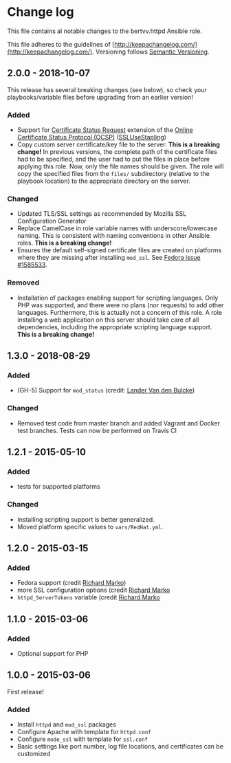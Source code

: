 # Change log

This file contains al notable changes to the bertvv.httpd Ansible role.

This file adheres to the guidelines of [http://keepachangelog.com/](http://keepachangelog.com/). Versioning follows [Semantic Versioning](http://semver.org/).

## 2.0.0 - 2018-10-07

This release has several breaking changes (see below), so check your playbooks/variable files before upgrading from an earlier version!

### Added

- Support for [Certificate Status Request](https://tools.ietf.org/html/rfc6066.html) extension of the [Online Certificate Status Protocol (OCSP)](https://tools.ietf.org/html/rfc2560) ([SSLUseStapling](https://httpd.apache.org/docs/2.4/mod/mod_ssl.html#sslusestapling))
- Copy custom server certificate/key file to the server. **This is a breaking change!** In previous versions, the complete path of the certificate files had to be specified, and the user had to put the files in place before applying this role. Now, only the file names should be given. The role will copy the specified files from the `files/` subdirectory (relative to the playbook location) to the appropriate directory on the server.

### Changed

- Updated TLS/SSL settings as recommended by Mozilla SSL Configuration Generator
- Replace CamelCase in role variable names with underscore/lowercase naming. This is consistent with naming conventions in other Ansible roles. **This is a breaking change!**
- Ensures the default self-signed certificate files are created on platforms where they are missing after installing `mod_ssl`. See [Fedora issue #1585533](https://bugzilla.redhat.com/show_bug.cgi?id=1585533).

### Removed

- Installation of packages enabling support for scripting languages. Only PHP was supported, and there were no plans (nor requests) to add other languages. Furthermore, this is actually not a concern of this role. A role installing a web application on this server should take care of all dependencies, including the appropriate scripting language support. **This is a breaking change!**

## 1.3.0 - 2018-08-29

### Added

- (GH-5) Support for `mod_status` (credit: [Lander Van den Bulcke](https://github.com/landervdb))

### Changed

- Removed test code from master branch and added Vagrant and Docker test branches. Tests can now be performed on Travis CI

## 1.2.1 - 2015-05-10

### Added

- tests for supported platforms

### Changed

- Installing scripting support is better generalized.
- Moved platform specific values to `vars/RedHat.yml`.

## 1.2.0 - 2015-03-15

### Added

- Fedora support (credit [Richard Marko](https://github.com/sorki))
- more SSL configuration options (credit [Richard Marko](https://github.com/sorki)
- `httpd_ServerTokens` variable (credit [Richard Marko](https://github.com/sorki)

## 1.1.0 - 2015-03-06

### Added

- Optional support for PHP

## 1.0.0 - 2015-03-06

First release!

### Added

- Install `httpd` and `mod_ssl` packages
- Configure Apache with template for `httpd.conf`
- Configure `mode_ssl` with template for `ssl.conf`
- Basic settings like port number, log file locations, and certificates can be customized



